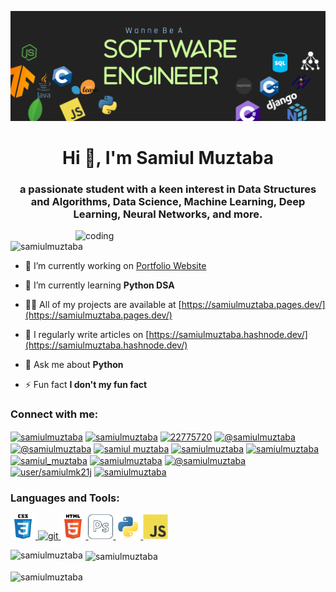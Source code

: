 ![logo](https://raw.githubusercontent.com/SamiulMuztaba/SamiulMuztaba/main/github%20banner.png)
<h1 align="center">Hi 👋, I'm Samiul Muztaba</h1>
<h3 align="center">a passionate student with a keen interest in Data Structures and Algorithms, Data Science, Machine Learning, Deep Learning, Neural Networks, and more.</h3>
<img align="right" width="400" alt="coding" src="https://camo.githubusercontent.com/c1dcb74cc1c1835b1d716f5051499a2814c683c806b15f04b0eba492863703e9/68747470733a2f2f63646e2e6472696262626c652e636f6d2f75736572732f3733303730332f73637265656e73686f74732f363538313234332f6176656e746f2e676966"></img>

<p align="left"> <img src="https://komarev.com/ghpvc/?username=samiulmuztaba&label=Profile%20views&color=0e75b6&style=flat" alt="samiulmuztaba" /> </p>

- 🔭 I’m currently working on [Portfolio Website](https://samiulmuztaba.pages.dev/)

- 🌱 I’m currently learning **Python DSA**
  
- 👨‍💻 All of my projects are available at [https://samiulmuztaba.pages.dev/](https://samiulmuztaba.pages.dev/)

- 📝 I regularly write articles on [https://samiulmuztaba.hashnode.dev/](https://samiulmuztaba.hashnode.dev/)

- 💬 Ask me about **Python**

- ⚡ Fun fact **I don't my fun fact**

<h3 align="left">Connect with me:</h3>
<p align="left">
<a href="https://codepen.io/samiulmuztaba" target="blank"><img align="center" src="https://raw.githubusercontent.com/rahuldkjain/github-profile-readme-generator/master/src/images/icons/Social/codepen.svg" alt="samiulmuztaba" height="30" width="40" /></a>
<a href="https://dev.to/samiulmuztaba" target="blank"><img align="center" src="https://raw.githubusercontent.com/rahuldkjain/github-profile-readme-generator/master/src/images/icons/Social/devto.svg" alt="samiulmuztaba" height="30" width="40" /></a>
<a href="https://stackoverflow.com/users/22775720" target="blank"><img align="center" src="https://raw.githubusercontent.com/rahuldkjain/github-profile-readme-generator/master/src/images/icons/Social/stack-overflow.svg" alt="22775720" height="30" width="40" /></a>
<a href="https://hashnode.com/@samiulmuztaba" target="blank"><img align="center" src="https://raw.githubusercontent.com/rahuldkjain/github-profile-readme-generator/master/src/images/icons/Social/hashnode.svg" alt="@samiulmuztaba" height="30" width="40" /></a>
<a href="https://medium.com/@samiulmuztaba" target="blank"><img align="center" src="https://raw.githubusercontent.com/rahuldkjain/github-profile-readme-generator/master/src/images/icons/Social/medium.svg" alt="@samiulmuztaba" height="30" width="40" /></a>
<a href="https://www.youtube.com/c/samiul muztaba" target="blank"><img align="center" src="https://raw.githubusercontent.com/rahuldkjain/github-profile-readme-generator/master/src/images/icons/Social/youtube.svg" alt="samiul muztaba" height="30" width="40" /></a>
<a href="https://www.codechef.com/users/samiulmuztaba" target="blank"><img align="center" src="https://cdn.jsdelivr.net/npm/simple-icons@3.1.0/icons/codechef.svg" alt="samiulmuztaba" height="30" width="40" /></a>
<a href="https://www.hackerrank.com/samiulmuztaba" target="blank"><img align="center" src="https://raw.githubusercontent.com/rahuldkjain/github-profile-readme-generator/master/src/images/icons/Social/hackerrank.svg" alt="samiulmuztaba" height="30" width="40" /></a>
<a href="https://codeforces.com/profile/samiul_muztaba" target="blank"><img align="center" src="https://raw.githubusercontent.com/rahuldkjain/github-profile-readme-generator/master/src/images/icons/Social/codeforces.svg" alt="samiul_muztaba" height="30" width="40" /></a>
<a href="https://www.leetcode.com/samiulmuztaba" target="blank"><img align="center" src="https://raw.githubusercontent.com/rahuldkjain/github-profile-readme-generator/master/src/images/icons/Social/leet-code.svg" alt="samiulmuztaba" height="30" width="40" /></a>
<a href="https://www.hackerearth.com/@samiulmuztaba" target="blank"><img align="center" src="https://raw.githubusercontent.com/rahuldkjain/github-profile-readme-generator/master/src/images/icons/Social/hackerearth.svg" alt="@samiulmuztaba" height="30" width="40" /></a>
<a href="https://auth.geeksforgeeks.org/user/user/samiulmk21j" target="blank"><img align="center" src="https://raw.githubusercontent.com/rahuldkjain/github-profile-readme-generator/master/src/images/icons/Social/geeks-for-geeks.svg" alt="user/samiulmk21j" height="30" width="40" /></a>
<a href="https://www.topcoder.com/members/samiulmuztaba" target="blank"><img align="center" src="https://raw.githubusercontent.com/rahuldkjain/github-profile-readme-generator/master/src/images/icons/Social/topcoder.svg" alt="samiulmuztaba" height="30" width="40" /></a>
</p>

<h3 align="left">Languages and Tools:</h3>
<p align="left"> <a href="https://www.w3schools.com/css/" target="_blank" rel="noreferrer"> <img src="https://raw.githubusercontent.com/devicons/devicon/master/icons/css3/css3-original-wordmark.svg" alt="css3" width="40" height="40"/> </a> <a href="https://git-scm.com/" target="_blank" rel="noreferrer"> <img src="https://www.vectorlogo.zone/logos/git-scm/git-scm-icon.svg" alt="git" width="40" height="40"/> </a> <a href="https://www.w3.org/html/" target="_blank" rel="noreferrer"> <img src="https://raw.githubusercontent.com/devicons/devicon/master/icons/html5/html5-original-wordmark.svg" alt="html5" width="40" height="40"/> </a> <a href="https://www.photoshop.com/en" target="_blank" rel="noreferrer"> <img src="https://raw.githubusercontent.com/devicons/devicon/master/icons/photoshop/photoshop-line.svg" alt="photoshop" width="40" height="40"/> </a> <a href="https://www.python.org" target="_blank" rel="noreferrer"> <img src="https://raw.githubusercontent.com/devicons/devicon/master/icons/python/python-original.svg" alt="python" width="40" height="40"/> </a> <a href="https://developer.mozilla.org/en-US/docs/Web/JavaScript" target="_blank" rel="noreferrer"> <img src="https://raw.githubusercontent.com/devicons/devicon/master/icons/javascript/javascript-original.svg" alt="javascript" width="40" height="40"/> </a> </p>

<p><img align="left" src="https://github-readme-stats.vercel.app/api/top-langs?username=samiulmuztaba&show_icons=true&locale=en&layout=compact" alt="samiulmuztaba" /></p>

<p>&nbsp;<img align="center" src="https://github-readme-stats.vercel.app/api?username=samiulmuztaba&show_icons=true&locale=en" alt="samiulmuztaba" /></p>

<p><img align="center" src="https://github-readme-streak-stats.herokuapp.com/?user=samiulmuztaba&" alt="samiulmuztaba" /></p>
